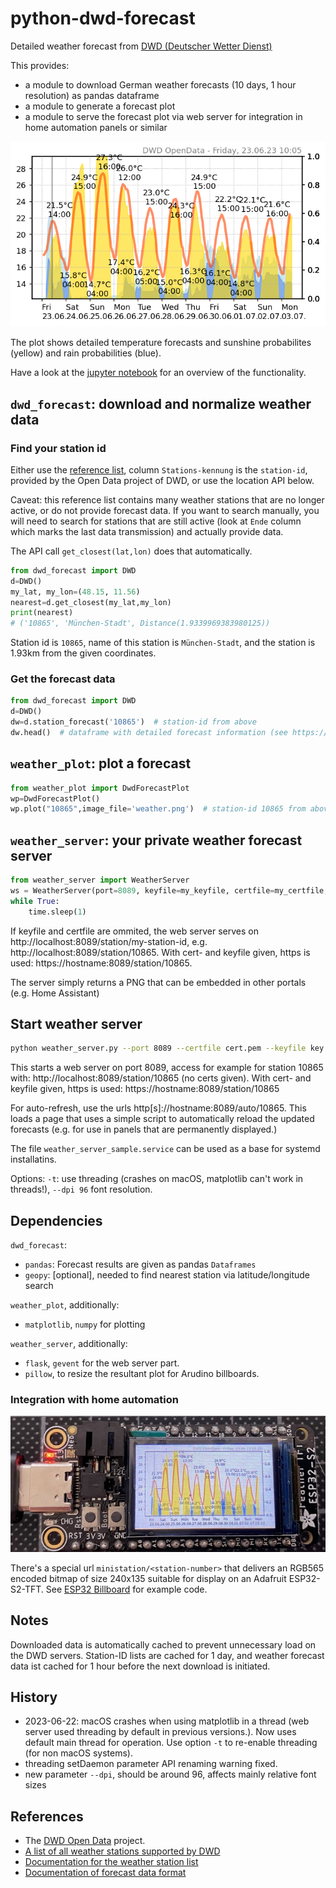 # python-dwd-forecast

Detailed weather forecast from [DWD (Deutscher Wetter Dienst)](https://www.dwd.de/EN/ourservices/opendata/opendata.html)

This provides:

* a module to download German weather forecasts (10 days, 1 hour resolution) as pandas dataframe
* a module to generate a forecast plot
* a module to serve the forecast plot via web server for integration in home automation panels or similar

![weather](https://github.com/domschl/python-dwd-forecast/blob/master/resources/weather.png)

The plot shows detailed temperature forecasts and sunshine probabilites (yellow) and rain probabilities (blue).

Have a look at the [jupyter notebook](https://github.com/domschl/python-dwd-forecast/blob/master/tests.ipynb) for an overview of the functionality.

## `dwd_forecast`: download and normalize weather data

### Find your station id

Either use the [reference list](https://www.dwd.de/DE/leistungen/klimadatendeutschland/statliste/statlex_html.html?view=nasPublication&nn=16102), column `Stations-kennung` is the `station-id`, provided by the Open Data project of DWD, or use the location API below.

Caveat: this reference list contains many weather stations that are no longer active, or do not provide forecast data. If you want to search manually, you will need to search for stations that are still active (look at `Ende` column which marks the last data transmission) and actually provide data. 

The API call `get_closest(lat,lon)` does that automatically.

```python
from dwd_forecast import DWD
d=DWD()
my_lat, my_lon=(48.15, 11.56)
nearest=d.get_closest(my_lat,my_lon)
print(nearest)
# ('10865', 'München-Stadt', Distance(1.9339969383980125))
```

Station id is `10865`, name of this station is `München-Stadt`, and the station is 1.93km from the given coordinates.

### Get the forecast data

```python
from dwd_forecast import DWD
d=DWD()
dw=d.station_forecast('10865')  # station-id from above
dw.head()  # dataframe with detailed forecast information (see https://opendata.dwd.de/weather/lib/MetElementDefinition.xml)
```

## `weather_plot`: plot a forecast

```python
from weather_plot import DwdForecastPlot
wp=DwdForecastPlot()
wp.plot("10865",image_file='weather.png')  # station-id 10865 from above.
```

## `weather_server`: your private weather forecast server

```python
from weather_server import WeatherServer
ws = WeatherServer(port=8089, keyfile=my_keyfile, certfile=my_certfile, threading=True) # creates thread that serves web requests, use `threading=False` with macOS.
while True:
    time.sleep(1)
```
If keyfile and certfile are ommited, the web server serves on http://localhost:8089/station/my-station-id, e.g. http://localhost:8089/station/10865. With cert- and keyfile given, https is used: https://hostname:8089/station/10865.

The server simply returns a PNG that can be embedded in other portals (e.g. Home Assistant)

## Start weather server

```bash
python weather_server.py --port 8089 --certfile cert.pem --keyfile key.pem [-t] [--dpi 96]
```
This starts a web server on port 8089, access for example for station 10865 with: http://localhost:8089/station/10865 (no certs given). With cert- and keyfile given, https is used: https://hostname:8089/station/10865

For auto-refresh, use the urls http[s]://hostname:8089/auto/10865. This loads a page that uses a simple script to automatically reload the updated forecasts (e.g. for use in panels that are permanently displayed.)

The file `weather_server_sample.service` can be used as a base for systemd installatins.

Options: `-t`: use threading (crashes on macOS, matplotlib can't work in threads!), `--dpi 96` font resolution.

## Dependencies

`dwd_forecast`:
* `pandas`: Forecast results are given as pandas `Dataframes`
* `geopy`: [optional], needed to find nearest station via latitude/longitude search

`weather_plot`, additionally:
* `matplotlib`, `numpy` for plotting

`weather_server`, additionally:
* `flask`, `gevent` for the web server part.
* `pillow`, to resize the resultant plot for Arudino billboards.

### Integration with home automation

![](https://github.com/domschl/python-dwd-forecast/blob/master/resources/esp32-billboard.jpg)

There's a special url `ministation/<station-number>` that delivers an RGB565 encoded bitmap of size 240x135 suitable for display on an Adafruit ESP32-S2-TFT. See [ESP32 Billboard](https://github.com/muwerk/examples/tree/master/esp32s2tft-billboard) for example code.

## Notes

Downloaded data is automatically cached to prevent unnecessary load on the DWD servers. Station-ID lists are cached for 1 day, and weather forecast data ist cached for 1 hour before the next download is initiated.

## History

- 2023-06-22: macOS crashes when using matplotlib in a thread (web server used threading by default in previous versions.). Now uses default main thread for operation. Use option `-t` to re-enable threading (for non macOS systems).
- threading setDaemon parameter API renaming warning fixed.
- new parameter `--dpi`, should be around 96, affects mainly relative font sizes

## References

* The [DWD Open Data](https://www.dwd.de/EN/ourservices/opendata/opendata.html) project.
* [A list of all weather stations supported by DWD](https://www.dwd.de/DE/leistungen/klimadatendeutschland/statliste/statlex_html.html?view=nasPublication&nn=16102)
* [Documentation for the weather station list](https://www.dwd.de/DE/leistungen/klimadatendeutschland/stationsliste.html)
* [Documentation of forecast data format](https://opendata.dwd.de/weather/lib/MetElementDefinition.xml)
